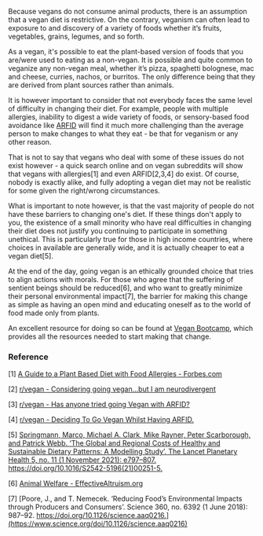Because vegans do not consume animal products, there is an assumption that a vegan diet is restrictive. On the contrary, veganism can often lead to exposure to and discovery of a variety of foods whether it’s fruits, vegetables, grains, legumes, and so forth.

As a vegan, it's possible to eat the plant-based version of foods that you are/were used to eating as a non-vegan. It is possible and quite common to veganize any non-vegan meal, whether it’s pizza, spaghetti bolognese, mac and cheese, curries, nachos, or burritos. The only difference being that they are derived from plant sources rather than animals.

It is however important to consider that not everybody faces the same level of difficulty in changing their diet. For example, people with multiple allergies, inability to digest a wide variety of foods, or sensory-based food avoidance like [ARFID](https://www.webmd.com/mental-health/eating-disorders/what-is-arfid) will find it much more challenging than the average person to make changes to what they eat - be that for veganism or any other reason.

That is not to say that vegans who deal with some of these issues do not exist however - a quick search online and on vegan subreddits will show that vegans with allergies[1] and even ARFID[2,3,4] do exist. Of course, nobody is exactly alike, and fully adopting a vegan diet may not be realistic for some given the right/wrong circumstances.

What is important to note however, is that the vast majority of people do not have these barriers to changing one's diet. If these things don't apply to you, the existence of a small minority who have real difficulties in changing their diet does not justify you continuing to participate in something unethical. This is particularly true for those in high income countries, where choices in available are generally wide, and it is actually cheaper to eat a vegan diet[5].

At the end of the day, going vegan is an ethically grounded choice that tries to align actions with morals. For those who agree that the suffering of sentient beings should be reduced[6], and who want to greatly minimize their personal environmental impact[7], the barrier for making this change as simple as having an open mind and educating oneself as to the world of food made only from plants.

An excellent resource for doing so can be found at [Vegan Bootcamp](https://veganbootcamp.org/), which provides all the resources needed to start making that change.

### Reference

[1] [A Guide to a Plant Based Diet with Food Allergies - Forbes.com](https://www.forbes.com/sites/laurajames/2019/08/27/a-guide-to-a-plant-based-diet-with-food-allergies/)

[2] [r/vegan - Considering going vegan...but I am neurodivergent](https://www.reddit.com/r/vegan/comments/mixd18/considering_going_veganbut_i_am_neurodivergent/)

[3] [r/vegan - Has anyone tried going Vegan with ARFID?](https://www.reddit.com/r/ARFID/comments/nkxjzr/has_anyone_tried_going_vegan_with_arfid/)

[4] [r/vegan - Deciding To Go Vegan Whilst Having ARFID.](https://www.reddit.com/r/vegan/comments/iod03c/deciding_to_go_vegan_whilst_having_arfid/)

[5] [Springmann, Marco, Michael A. Clark, Mike Rayner, Peter Scarborough, and Patrick Webb. ‘The Global and Regional Costs of Healthy and Sustainable Dietary Patterns: A Modelling Study’. The Lancet Planetary Health 5, no. 11 (1 November 2021): e797–807. https://doi.org/10.1016/S2542-5196(21)00251-5.
](https://www.thelancet.com/journals/lanplh/article/PIIS2542-5196(21)00251-5/fulltext)

[6] [Animal Welfare - EffectiveAltruism.org](https://www.effectivealtruism.org/articles/cause-profile-animal-welfare/)

[7] [Poore, J., and T. Nemecek. ‘Reducing Food’s Environmental Impacts through Producers and Consumers’. Science 360, no. 6392 (1 June 2018): 987–92. https://doi.org/10.1126/science.aaq0216.](https://www.science.org/doi/10.1126/science.aaq0216)



